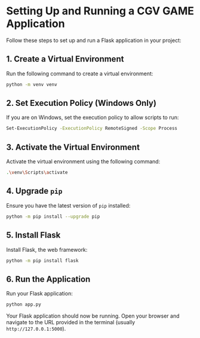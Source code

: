 
# Setting Up and Running a CGV GAME Application

Follow these steps to set up and run a Flask application in your project:

## 1. Create a Virtual Environment
Run the following command to create a virtual environment:
```bash
python -m venv venv
```

## 2. Set Execution Policy (Windows Only)
If you are on Windows, set the execution policy to allow scripts to run:
```bash
Set-ExecutionPolicy -ExecutionPolicy RemoteSigned -Scope Process
```

## 3. Activate the Virtual Environment
Activate the virtual environment using the following command:
```bash
.\venv\Scripts\activate
```

## 4. Upgrade `pip`
Ensure you have the latest version of `pip` installed:
```bash
python -m pip install --upgrade pip
```

## 5. Install Flask
Install Flask, the web framework:
```bash
python -m pip install flask
```

## 6. Run the Application
Run your Flask application:
```bash
python app.py
```

Your Flask application should now be running. Open your browser and navigate to the URL provided in the terminal (usually `http://127.0.0.1:5000`).
```
